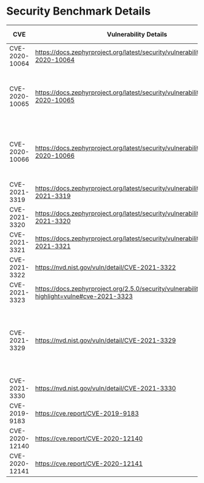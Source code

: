 # Security Benchmark Details
| CVE |	Vulnerability Details |	SDK Version | Architecture | MCU | MCU Details | Sample used |
|-----|-----------------------|-------------|--------------|-----|-------------|-------------|
| CVE-2020-10064 | https://docs.zephyrproject.org/latest/security/vulnerabilities.html#cve-2020-10064 | Zephyr 2.2.0 | ARM | SAM4E Xplained Pro | https://docs.zephyrproject.org/2.2.0/boards/arm/sam4e_xpro/doc/index.html | net/sockets/echo_client, net/sockets/echo_server |
| CVE-2020-10065 | https://docs.zephyrproject.org/latest/security/vulnerabilities.html#cve-2020-10065 | Zephyr 2.2.0 | ARM | ST Disco L475 IOT01 | https://docs.zephyrproject.org/2.2.0/boards/arm/disco_l475_iot1/doc/index.html | bluetooth/peripheral, bluetooth/peripheral_csc, bluetooth/peripheral_dis, bluetooth/peripheral_esp, bluetooth/peripheral_hids, bluetooth/peripheral_hr, bluetooth/peripheral_ht |
| CVE-2020-10066 | https://docs.zephyrproject.org/latest/security/vulnerabilities.html#cve-2020-10066 | Zephyr 2.2.0 | ARM | ST Disco L475 IOT01 | https://docs.zephyrproject.org/2.2.0/boards/arm/disco_l475_iot1/doc/index.html | bluetooth/peripheral, bluetooth/peripheral_csc, bluetooth/peripheral_dis, bluetooth/peripheral_esp, bluetooth/peripheral_hids, bluetooth/peripheral_hr, bluetooth/peripheral_ht |
| CVE-2021-3319 | https://docs.zephyrproject.org/latest/security/vulnerabilities.html#cve-2021-3319	| Zephyr 2.4.0 | ARM | SAM4S Xplained | https://docs.zephyrproject.org/2.4.0/boards/arm/sam4s_xplained/doc/index.html | net/sockets/echo_client, net/sockets/echo_server |
| CVE-2021-3320	| https://docs.zephyrproject.org/latest/security/vulnerabilities.html#cve-2021-3320	| Zephyr 2.4.0 | ARM | SAM4S Xplained | https://docs.zephyrproject.org/2.4.0/boards/arm/sam4s_xplained/doc/index.html | net/sockets/echo_client, net/sockets/echo_server |
| CVE-2021-3321 | https://docs.zephyrproject.org/latest/security/vulnerabilities.html#cve-2021-3321 | Zephyr 2.4.0 | ARM | SAM4S Xplained | https://docs.zephyrproject.org/2.4.0/boards/arm/sam4s_xplained/doc/index.html | net/sockets/echo_client, net/sockets/echo_server |
| CVE-2021-3322 | https://nvd.nist.gov/vuln/detail/CVE-2021-3322 | Zephyr 2.4.0 | ARM | SAM4S Xplained | https://docs.zephyrproject.org/2.4.0/boards/arm/sam4s_xplained/doc/index.html | net/sockets/echo_client, net/sockets/echo_server |
| CVE-2021-3323 | https://docs.zephyrproject.org/2.5.0/security/vulnerabilities.html?highlight=vulne#cve-2021-3323 | Zephyr 2.4.0 | ARM | SAM4S Xplained | https://docs.zephyrproject.org/2.4.0/boards/arm/sam4s_xplained/doc/index.html | net/sockets/echo_client, net/sockets/echo_server |
| CVE-2021-3329 | https://nvd.nist.gov/vuln/detail/CVE-2021-3329 | Zephyr 2.4.0 | ARM | ST Disco L475 IOT01, nRF52840 DK | https://docs.zephyrproject.org/latest/boards/arm/nrf52840dk_nrf52840/doc/index.html https://docs.zephyrproject.org/latest/boards/arm/disco_l475_iot1/doc/index.html | bluetooth/peripheral, bluetooth/peripheral_csc, bluetooth/peripheral_dis, bluetooth/peripheral_esp, bluetooth/peripheral_hids, bluetooth/peripheral_hr, bluetooth/peripheral_ht, bluetooth/peripheral_sc_only, bluetooth/st_ble_sensor |
| CVE-2021-3330 | https://nvd.nist.gov/vuln/detail/CVE-2021-3330 | Zephyr 2.4.0 | ARM | SAM4S Xplained | https://docs.zephyrproject.org/2.4.0/boards/arm/sam4s_xplained/doc/index.html | net/sockets/echo_client, net/sockets/echo_server |
| CVE-2019-9183 | https://cve.report/CVE-2019-9183 | Contiki-ng v4.4 | ARM | TI cc2538 development kit | https://docs.contiki-ng.org/en/develop/doc/platforms/cc2538dk.html | hello-world with bug injected |
| CVE-2020-12140 | https://cve.report/CVE-2020-12140 | Contiki-ng v4.4 | ARM | TI cc26x0 and cc13x0 platforms | https://docs.contiki-ng.org/en/develop/doc/platforms/srf06-cc26xx.html | ble-ipv6, hello-world with bug injected |
| CVE-2020-12141 | https://cve.report/CVE-2020-12141 | Contiki-ng v4.4 | ARM | TI cc2538 development kit | https://docs.contiki-ng.org/en/develop/doc/platforms/cc2538dk.html | snmp-server with bug injected |
